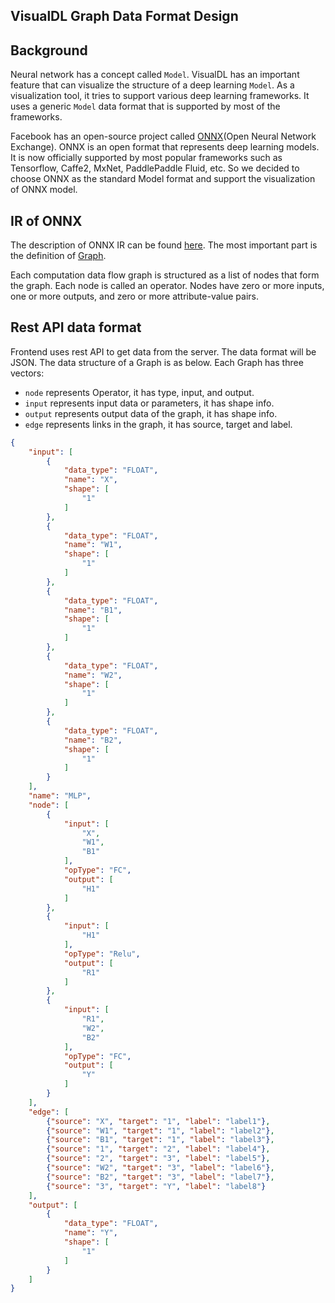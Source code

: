 ## VisualDL Graph Data Format Design

## Background
Neural network has a concept called  `Model`. VisualDL has an important feature that can visualize the structure of a deep learning `Model`. As a visualization tool, it tries to support various deep learning frameworks. It uses a generic `Model` data format that is supported by most of the frameworks.

Facebook has an open-source project called [ONNX](http://onnx.ai/)(Open Neural Network Exchange). ONNX is an open format that represents deep learning models. It is now officially supported by most popular frameworks such as Tensorflow, Caffe2, MxNet, PaddlePaddle Fluid, etc. So we decided to choose ONNX as the standard Model format and support the visualization of ONNX model.

## IR of ONNX
The description of ONNX IR can be found [here](https://github.com/onnx/onnx/blob/master/docs/IR.md). The most important part is the definition of [Graph](https://github.com/onnx/onnx/blob/master/docs/IR.md#graphs).

Each computation data flow graph is structured as a list of nodes that form the graph. Each node is called an operator. Nodes have zero or more inputs, one or more outputs, and zero or more attribute-value pairs.

## Rest API data format
Frontend uses rest API to get data from the server. The data format will be JSON. The data structure of a Graph is as below. Each Graph has three vectors:

- `node` represents Operator, it has type, input, and output.
- `input` represents input data or parameters, it has shape info.
- `output` represents output data of the graph, it has shape info.
- `edge` represents links in the graph, it has source, target and label.

```json
{
    "input": [
        {
            "data_type": "FLOAT",
            "name": "X",
            "shape": [
                "1"
            ]
        },
        {
            "data_type": "FLOAT",
            "name": "W1",
            "shape": [
                "1"
            ]
        },
        {
            "data_type": "FLOAT",
            "name": "B1",
            "shape": [
                "1"
            ]
        },
        {
            "data_type": "FLOAT",
            "name": "W2",
            "shape": [
                "1"
            ]
        },
        {
            "data_type": "FLOAT",
            "name": "B2",
            "shape": [
                "1"
            ]
        }
    ],
    "name": "MLP",
    "node": [
        {
            "input": [
                "X",
                "W1",
                "B1"
            ],
            "opType": "FC",
            "output": [
                "H1"
            ]
        },
        {
            "input": [
                "H1"
            ],
            "opType": "Relu",
            "output": [
                "R1"
            ]
        },
        {
            "input": [
                "R1",
                "W2",
                "B2"
            ],
            "opType": "FC",
            "output": [
                "Y"
            ]
        }
    ],
    "edge": [
        {"source": "X", "target": "1", "label": "label1"},
        {"source": "W1", "target": "1", "label": "label2"},
        {"source": "B1", "target": "1", "label": "label3"},
        {"source": "1", "target": "2", "label": "label4"},
        {"source": "2", "target": "3", "label": "label5"},
        {"source": "W2", "target": "3", "label": "label6"},
        {"source": "B2", "target": "3", "label": "label7"},
        {"source": "3", "target": "Y", "label": "label8"}
    ],
    "output": [
        {
            "data_type": "FLOAT",
            "name": "Y",
            "shape": [
                "1"
            ]
        }
    ]
}
```
